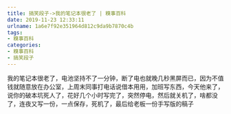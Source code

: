 ```yaml
---
title: 搞笑段子->我的笔记本很老了 | 糗事百科
date: 2019-11-23 12:33:11
urlname: 1a6e7f92e351964d812c9da9b7870c4b
tags: 
- 糗事百科
categories:
- 糗事百科
- 搞笑段子
---
```

我的笔记本很老了，电池坚持不了一分钟，断了电也就晚几秒黑屏而已，因为不值钱就随意放在办公室，上周末同事打电话说借本用用，加班写东西，今天他来了，说你的破本坑死人了，花好几个小时写完了，突然停电，然后就关机了，啥都没了，连夜又写一份，一点保存，死机了，最后给老板一份手写版的稿子


